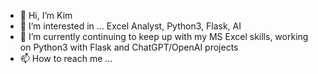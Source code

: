 - 👋 Hi, I’m Kim
- 👀 I’m interested in ... Excel Analyst, Python3, Flask, AI
- 🌱 I’m currently continuing to keep up with my MS Excel skills, working on Python3 with Flask and ChatGPT/OpenAI projects
- 📫 How to reach me ...

<!---
khamdoun/khamdoun is a ✨ special ✨ repository because its `README.md` (this file) appears on your GitHub profile.
You can click the Preview link to take a look at your changes.
--->
